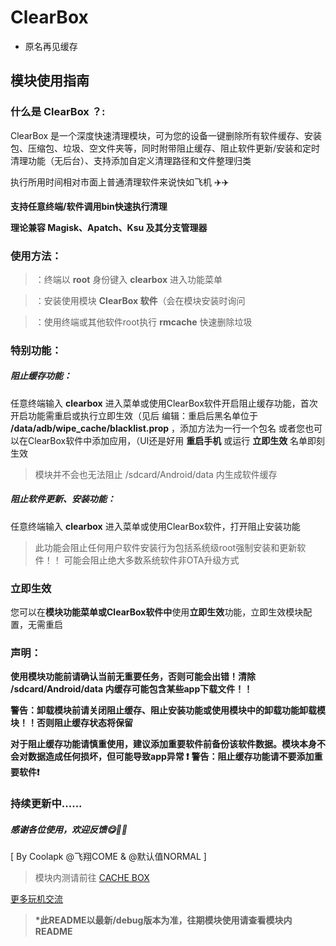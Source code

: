 
   # ClearBox
   * 原名再见缓存
     
   ## 模块使用指南
   

   ### 什么是 ClearBox ？:

ClearBox 是一个深度快速清理模块，可为您的设备一键删除所有软件缓存、安装包、压缩包、垃圾、空文件夹等，同时附带阻止缓存、阻止软件更新/安装和定时清理功能（无后台）、支持添加自定义清理路径和文件整理归类

执行所用时间相对市面上普通清理软件来说快如飞机 ✈️✈️

__支持任意终端/软件调用bin快速执行清理__

__理论兼容 Magisk、Apatch、Ksu 及其分支管理器__


   ### 使用方法：

> ：终端以 **root** 身份键入 **clearbox** 进入功能菜单

> ：安装使用模块 **ClearBox 软件**（会在模块安装时询问

> ：使用终端或其他软件root执行 **rmcache** 快速删除垃圾

   ### 特别功能：
   ##### 阻止缓存功能：

任意终端输入 **clearbox**  进入菜单或使用ClearBox软件开启阻止缓存功能，首次开启功能需重启或执行立即生效（见后
编辑：重启后黑名单位于 **/data/adb/wipe_cache/blacklist.prop** ，添加方法为一行一个包名
或者您也可以在ClearBox软件中添加应用，（UI还是好用
**重启手机** 或运行 **立即生效** 名单即刻生效
> 模块并不会也无法阻止 /sdcard/Android/data 内生成软件缓存


   ##### 阻止软件更新、安装功能：

任意终端输入 **clearbox** 进入菜单或使用ClearBox软件，打开阻止安装功能
> 此功能会阻止任何用户软件安装行为包括系统级root强制安装和更新软件！！
> 可能会阻止绝大多数系统软件非OTA升级方式

   ### 立即生效
您可以在**模块功能菜单或ClearBox软件中**使用**立即生效**功能，立即生效模块配置，无需重启


   ### 声明：

**使用模块功能前请确认当前无重要任务，否则可能会出错！清除 /sdcard/Android/data 内缓存可能包含某些app下载文件！！**

**警告：卸载模块前请关闭阻止缓存、阻止安装功能或使用模块中的卸载功能卸载模块！！否则阻止缓存状态将保留**

**对于阻止缓存功能请慎重使用，建议添加重要软件前备份该软件数据。模块本身不会对数据造成任何损坏，但可能导致app异常 ❗**
**警告：阻止缓存功能请不要添加重要软件❗**



### 持续更新中......
##### 感谢各位使用，欢迎反馈😋🎉🎉
[ By Coolapk @飞翔COME & @默认值NORMAL ]

> 模块内测请前往 [CACHE BOX](https://yhfx.jwznb.com/share?key=yigOTedUjh62&ts=1747355950)

[更多玩机交流](https://yhfx.jwznb.com/share?key=TihFLlAj6ZJ9&ts=1740281856)

> __*此README以**最新/debug**版本为准，往期模块使用请查看模块内README__
